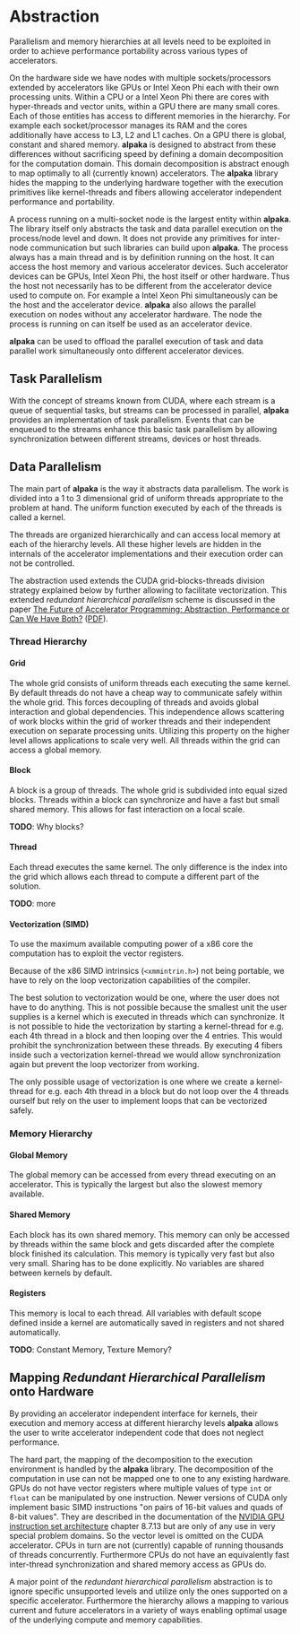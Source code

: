 Abstraction
===========

Parallelism and memory hierarchies at all levels need to be exploited in order to achieve performance portability across various types of accelerators.

On the hardware side we have nodes with multiple sockets/processors extended by accelerators like GPUs or Intel Xeon Phi each with their own processing units.
Within a CPU or a Intel Xeon Phi there are cores with hyper-threads and vector units, within a GPU there are many small cores.
Each of those entities has access to different memories in the hierarchy.
For example each socket/processor manages its RAM and the cores additionally have access to L3, L2 and L1 caches.
On a GPU there is global, constant and shared memory.
**alpaka** is designed to abstract from these differences without sacrificing speed by defining a domain decomposition for the computation domain.
This domain decomposition is abstract enough to map optimally to all (currently known) accelerators.
The **alpaka** library hides the mapping to the underlying hardware together with the execution primitives like kernel-threads and fibers allowing accelerator independent performance and portability.

A process running on a multi-socket node is the largest entity within **alpaka**.
The library itself only abstracts the task and data parallel execution on the process/node level and down.
It does not provide any primitives for inter-node communication but such libraries can build upon **alpaka**.
The process always has a main thread and is by definition running on the host.
It can access the host memory and various accelerator devices.
Such accelerator devices can be GPUs, Intel Xeon Phi, the host itself or other hardware.
Thus the host not necessarily has to be different from the accelerator device used to compute on.
For example a Intel Xeon Phi simultaneously can be the host and the accelerator device.
**alpaka** also allows the parallel execution on nodes without any accelerator hardware.
The node the process is running on can itself be used as an accelerator device.

**alpaka** can be used to offload the parallel execution of task and data parallel work simultaneously onto different accelerator devices.


Task Parallelism
----------------

With the concept of streams known from CUDA, where each stream is a queue of sequential tasks, but streams can be processed in parallel, **alpaka** provides an implementation of task parallelism.
Events that can be enqueued to the streams enhance this basic task parallelism by allowing synchronization between different streams, devices or host threads.


Data Parallelism
----------------

The main part of **alpaka** is the way it abstracts data parallelism.
The work is divided into a 1 to 3 dimensional grid of uniform threads appropriate to the problem at hand.
The uniform function executed by each of the threads is called a kernel.

The threads are organized hierarchically and can access local memory at each of the hierarchy levels.
All these higher levels are hidden in the internals of the accelerator implementations and their execution order can not be controlled.

The abstraction used extends the CUDA grid-blocks-threads division strategy explained below by further allowing to facilitate vectorization.
This extended *redundant hierarchical parallelism* scheme is discussed in the paper [The Future of Accelerator Programming: Abstraction, Performance or Can We Have Both?](http://dx.doi.org/10.1109/ICPADS.2013.76) ([PDF](http://olab.is.s.u-tokyo.ac.jp/~kamil.rocki/rocki_burtscher_sac14.pdf)).

### Thread Hierarchy

#### Grid

The whole grid consists of uniform threads each executing the same kernel.
By default threads do not have a cheap way to communicate safely within the whole grid.
This forces decoupling of threads and avoids global interaction and global dependencies.
This independence allows scattering of work blocks within the grid of worker threads and their independent execution on separate processing units. 
Utilizing this property on the higher level allows applications to scale very well.
All threads within the grid can access a global memory.

#### Block

A block is a group of threads.
The whole grid is subdivided into equal sized blocks.
Threads within a block can synchronize and have a fast but small shared memory.
This allows for fast interaction on a local scale.

**TODO**: Why blocks?

#### Thread

Each thread executes the same kernel.
The only difference is the index into the grid which allows each thread to compute a different part of the solution.

**TODO**: more

#### Vectorization (SIMD)

To use the maximum available computing power of a x86 core the computation has to exploit the vector registers.

Because of the x86 SIMD intrinsics (`<xmmintrin.h>`) not being portable, we have to rely on the loop vectorization capabilities of the compiler.

The best solution to vectorization would be one, where the user does not have to do anything.
This is not possible because the smallest unit the user supplies is a kernel which is executed in threads which can synchronize.
It is not possible to hide the vectorization by starting a kernel-thread for e.g. each 4th thread in a block and then looping over the 4 entries.
This would prohibit the synchronization between these threads.
By executing 4 fibers inside such a vectorization kernel-thread we would allow synchronization again but prevent the loop vectorizer from working.

The only possible usage of vectorization is one where we create a kernel-thread for e.g. each 4th thread in a block but do not loop over the 4 threads ourself but rely on the user to implement loops that can be vectorized safely.

### Memory Hierarchy

#### Global Memory

The global memory can be accessed from every thread executing on an accelerator.
This is typically the largest but also the slowest memory available.

#### Shared Memory

Each block has its own shared memory.
This memory can only be accessed by threads within the same block and gets discarded after the complete block finished its calculation.
This memory is typically very fast but also very small.
Sharing has to be done explicitly.
No variables are shared between kernels by default.

#### Registers

This memory is local to each thread.
All variables with default scope defined inside a kernel are automatically saved in registers and not shared automatically.

**TODO**: Constant Memory, Texture Memory?

Mapping *Redundant Hierarchical Parallelism* onto Hardware
--------------------------------------------------------

By providing an accelerator independent interface for kernels, their execution and memory access at different hierarchy levels **alpaka** allows the user to write accelerator independent code that does not neglect performance.

The hard part, the mapping of the decomposition to the execution environment is handled by the **alpaka** library.
The decomposition of the computation in use can not be mapped one to one to any existing hardware.
GPUs do not have vector registers where multiple values of type `int` or `float` can be manipulated by one instruction.
Newer versions of CUDA only implement basic SIMD instructions "on pairs of 16-bit values and quads of 8-bit values". 
They are described in the documentation of the [NVIDIA GPU instruction set architecture](http://docs.nvidia.com/cuda/pdf/ptx_isa_3.2.pdf) chapter 8.7.13 but are only of any use in very special problem domains.
So the vector level is omitted on the CUDA accelerator.
CPUs in turn are not (currently) capable of running thousands of threads concurrently.
Furthermore CPUs do not have an equivalently fast inter-thread synchronization and shared memory access as GPUs do.

A major point of the *redundant hierarchical parallelism* abstraction is to ignore specific unsupported levels and utilize only the ones supported on a specific accelerator.
Furthermore the hierarchy allows a mapping to various current and future accelerators in a variety of ways enabling optimal usage of the underlying compute and memory capabilities.
